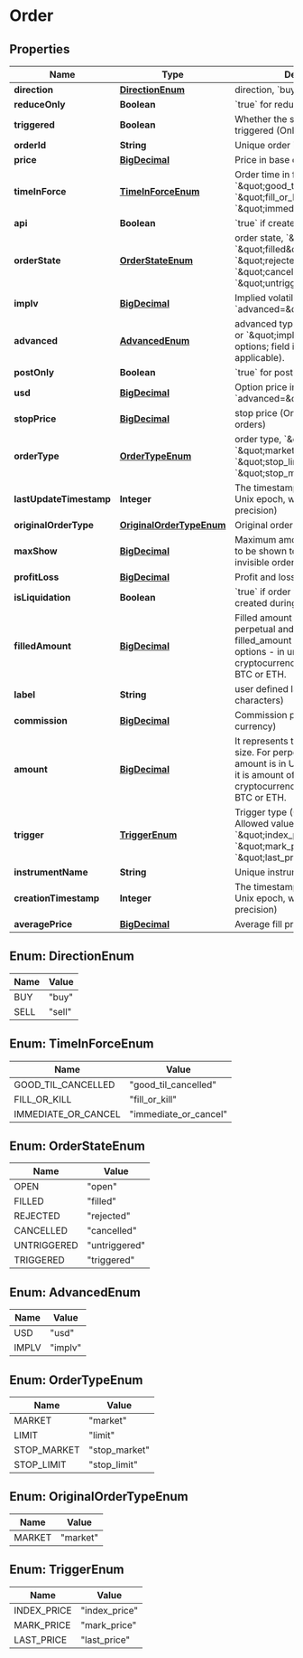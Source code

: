 

# Order

## Properties

Name | Type | Description | Notes
------------ | ------------- | ------------- | -------------
**direction** | [**DirectionEnum**](#DirectionEnum) | direction, &#x60;buy&#x60; or &#x60;sell&#x60; | 
**reduceOnly** | **Boolean** | &#x60;true&#x60; for reduce-only orders only |  [optional]
**triggered** | **Boolean** | Whether the stop order has been triggered (Only for stop orders) |  [optional]
**orderId** | **String** | Unique order identifier | 
**price** | [**BigDecimal**](BigDecimal.md) | Price in base currency | 
**timeInForce** | [**TimeInForceEnum**](#TimeInForceEnum) | Order time in force: &#x60;\&quot;good_til_cancelled\&quot;&#x60;, &#x60;\&quot;fill_or_kill\&quot;&#x60;, &#x60;\&quot;immediate_or_cancel\&quot;&#x60; | 
**api** | **Boolean** | &#x60;true&#x60; if created with API | 
**orderState** | [**OrderStateEnum**](#OrderStateEnum) | order state, &#x60;\&quot;open\&quot;&#x60;, &#x60;\&quot;filled\&quot;&#x60;, &#x60;\&quot;rejected\&quot;&#x60;, &#x60;\&quot;cancelled\&quot;&#x60;, &#x60;\&quot;untriggered\&quot;&#x60; | 
**implv** | [**BigDecimal**](BigDecimal.md) | Implied volatility in percent. (Only if &#x60;advanced&#x3D;\&quot;implv\&quot;&#x60;) |  [optional]
**advanced** | [**AdvancedEnum**](#AdvancedEnum) | advanced type: &#x60;\&quot;usd\&quot;&#x60; or &#x60;\&quot;implv\&quot;&#x60; (Only for options; field is omitted if not applicable).  |  [optional]
**postOnly** | **Boolean** | &#x60;true&#x60; for post-only orders only | 
**usd** | [**BigDecimal**](BigDecimal.md) | Option price in USD (Only if &#x60;advanced&#x3D;\&quot;usd\&quot;&#x60;) |  [optional]
**stopPrice** | [**BigDecimal**](BigDecimal.md) | stop price (Only for future stop orders) |  [optional]
**orderType** | [**OrderTypeEnum**](#OrderTypeEnum) | order type, &#x60;\&quot;limit\&quot;&#x60;, &#x60;\&quot;market\&quot;&#x60;, &#x60;\&quot;stop_limit\&quot;&#x60;, &#x60;\&quot;stop_market\&quot;&#x60; | 
**lastUpdateTimestamp** | **Integer** | The timestamp (seconds since the Unix epoch, with millisecond precision) | 
**originalOrderType** | [**OriginalOrderTypeEnum**](#OriginalOrderTypeEnum) | Original order type. Optional field |  [optional]
**maxShow** | [**BigDecimal**](BigDecimal.md) | Maximum amount within an order to be shown to other traders, 0 for invisible order. | 
**profitLoss** | [**BigDecimal**](BigDecimal.md) | Profit and loss in base currency. |  [optional]
**isLiquidation** | **Boolean** | &#x60;true&#x60; if order was automatically created during liquidation | 
**filledAmount** | [**BigDecimal**](BigDecimal.md) | Filled amount of the order. For perpetual and futures the filled_amount is in USD units, for options - in units or corresponding cryptocurrency contracts, e.g., BTC or ETH. |  [optional]
**label** | **String** | user defined label (up to 32 characters) | 
**commission** | [**BigDecimal**](BigDecimal.md) | Commission paid so far (in base currency) |  [optional]
**amount** | [**BigDecimal**](BigDecimal.md) | It represents the requested order size. For perpetual and futures the amount is in USD units, for options it is amount of corresponding cryptocurrency contracts, e.g., BTC or ETH. |  [optional]
**trigger** | [**TriggerEnum**](#TriggerEnum) | Trigger type (Only for stop orders). Allowed values: &#x60;\&quot;index_price\&quot;&#x60;, &#x60;\&quot;mark_price\&quot;&#x60;, &#x60;\&quot;last_price\&quot;&#x60;. |  [optional]
**instrumentName** | **String** | Unique instrument identifier |  [optional]
**creationTimestamp** | **Integer** | The timestamp (seconds since the Unix epoch, with millisecond precision) | 
**averagePrice** | [**BigDecimal**](BigDecimal.md) | Average fill price of the order |  [optional]



## Enum: DirectionEnum

Name | Value
---- | -----
BUY | &quot;buy&quot;
SELL | &quot;sell&quot;



## Enum: TimeInForceEnum

Name | Value
---- | -----
GOOD_TIL_CANCELLED | &quot;good_til_cancelled&quot;
FILL_OR_KILL | &quot;fill_or_kill&quot;
IMMEDIATE_OR_CANCEL | &quot;immediate_or_cancel&quot;



## Enum: OrderStateEnum

Name | Value
---- | -----
OPEN | &quot;open&quot;
FILLED | &quot;filled&quot;
REJECTED | &quot;rejected&quot;
CANCELLED | &quot;cancelled&quot;
UNTRIGGERED | &quot;untriggered&quot;
TRIGGERED | &quot;triggered&quot;



## Enum: AdvancedEnum

Name | Value
---- | -----
USD | &quot;usd&quot;
IMPLV | &quot;implv&quot;



## Enum: OrderTypeEnum

Name | Value
---- | -----
MARKET | &quot;market&quot;
LIMIT | &quot;limit&quot;
STOP_MARKET | &quot;stop_market&quot;
STOP_LIMIT | &quot;stop_limit&quot;



## Enum: OriginalOrderTypeEnum

Name | Value
---- | -----
MARKET | &quot;market&quot;



## Enum: TriggerEnum

Name | Value
---- | -----
INDEX_PRICE | &quot;index_price&quot;
MARK_PRICE | &quot;mark_price&quot;
LAST_PRICE | &quot;last_price&quot;



